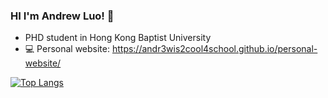 ### HI I'm Andrew Luo! 👋
- PHD student in Hong Kong Baptist University
- 💻 Personal website: https://andr3wis2cool4school.github.io/personal-website/


[![Top Langs](https://github-readme-stats.vercel.app/api/top-langs/?username=Andr3wis2Cool4School&hide=jupyter)](https://github.com/anuraghazra/github-readme-stats)



